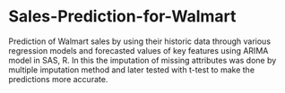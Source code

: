 # Sales-Prediction-for-Walmart
Prediction of Walmart sales by using their historic data through various regression models and forecasted values of key features using ARIMA model in SAS, R. In this the imputation of missing attributes was done by multiple imputation method and later tested with t-test to make the predictions more accurate. 
